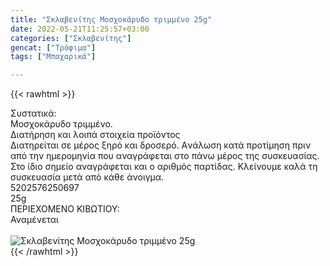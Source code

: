 ```yaml
---
title: "Σκλαβενίτης Μοσχοκάρυδο τριμμένο 25g"
date: 2022-05-21T11:25:57+03:00
categories: ["Σκλαβενίτης"]
gencat: ["Τρόφιμα"]
tags: ["Μπαχαρικά"]

---
```

{{< rawhtml >}}

<div class="sload553"><div class="product"><div id="sistatika">Συστατικά:</div><div class="alltext">Μοσχοκάρυδο τριμμένο.</div><div id="loipa">Διατήρηση και λοιπά στοιχεία προϊόντος</div><div class="alltext">Διατηρείται σε μέρος ξηρό και δροσερό. Aνάλωση κατά προτίμηση πριν από την ημερομηνία που αναγράφεται στο πάνω μέρος της συσκευασίας. Στο ίδιο σημείο αναγράφεται και ο αριθμός παρτίδας. Κλείνουμε καλά τη συσκευασία μετά από κάθε άνοιγμα.</div><div id="barcode"><div id="barimage1"></div><span id="bartext">5202576250697</span></div><div id="varos"><div id="varosimage1"></div><span id="varostext">25g</span></div><div id="kivotio">ΠΕΡΙΕΧΟΜΕΝΟ ΚΙΒΩΤΙΟΥ:<br>Αναμένεται</div><br><div class="pimg"><img alt="Σκλαβενίτης Μοσχοκάρυδο τριμμένο 25g" title="Σκλαβενίτης Μοσχοκάρυδο τριμμένο 25g" src="/media/images/sklavenitis-mosxokarydo-trimmeno-25g.jpg"></div></div></div>
{{< /rawhtml >}}


